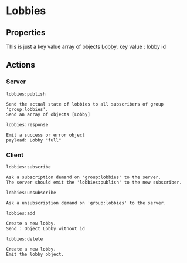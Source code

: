 # Lobbies

## Properties

This is just a key value array of objects [Lobby](./lobby.md).
key value : lobby id

## Actions

### **Server**

`lobbies:publish`
```
Send the actual state of lobbies to all subscribers of group 'group:lobbies'.
Send an array of objects [Lobby]
```

`lobbies:response`

```
Emit a success or error object
payload: Lobby "full"
```

### **Client**

`lobbies:subscribe`

```
Ask a subscription demand on 'group:lobbies' to the server.
The server should emit the 'lobbies:publish' to the new subscriber.
```

`lobbies:unsubscribe`

```
Ask a unsubscription demand on 'group:lobbies' to the server.
```

`lobbies:add`

```
Create a new lobby.
Send : Object Lobby without id
```

`lobbies:delete`

```
Create a new lobby.
Emit the lobby object.
```
